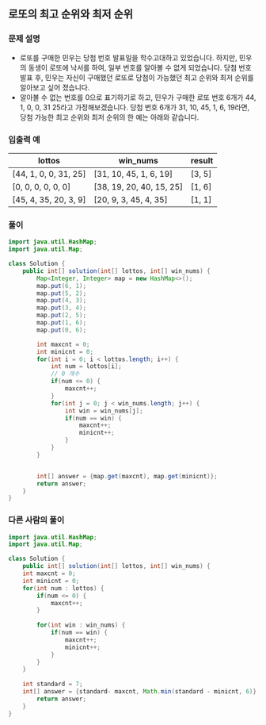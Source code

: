## 로또의 최고 순위와 최저 순위 ##

### 문제 설명 ###
  - 로또를 구매한 민우는 당첨 번호 발표일을 학수고대하고 있었습니다. 하지만, 민우의 동생이 로또에 낙서를 하여, 일부 번호를 알아볼 수 없게 되었습니다. 당첨 번호 발표 후, 민우는 자신이 구매했던 로또로 당첨이 가능했던 최고 순위와 최저 순위를 알아보고 싶어 졌습니다.
  - 알아볼 수 없는 번호를 0으로 표기하기로 하고, 민우가 구매한 로또 번호 6개가 44, 1, 0, 0, 31 25라고 가정해보겠습니다. 당첨 번호 6개가 31, 10, 45, 1, 6, 19라면, 당첨 가능한 최고 순위와 최저 순위의 한 예는 아래와 같습니다.

### 입출력 예 ###
lottos | win_nums | result
---- | ---- | ---- 
[44, 1, 0, 0, 31, 25] | [31, 10, 45, 1, 6, 19] | [3, 5]
[0, 0, 0, 0, 0, 0] | [38, 19, 20, 40, 15, 25] | [1, 6]
[45, 4, 35, 20, 3, 9] | [20, 9, 3, 45, 4, 35] | [1, 1]


### 풀이 ###
````java
import java.util.HashMap;
import java.util.Map;

class Solution {
    public int[] solution(int[] lottos, int[] win_nums) {
        Map<Integer, Integer> map = new HashMap<>();
        map.put(6, 1);
        map.put(5, 2);
        map.put(4, 3);
        map.put(3, 4);
        map.put(2, 5);
        map.put(1, 6);
        map.put(0, 6);

        int maxcnt = 0;
        int minicnt = 0;
        for(int i = 0; i < lottos.length; i++) {
            int num = lottos[i];
            // 0 개수
            if(num <= 0) {
                maxcnt++;
            }
            for(int j = 0; j < win_nums.length; j++) {
                int win = win_nums[j];
                if(num == win) {
                    maxcnt++;
                    minicnt++;
                }
            }
        }


        int[] answer = {map.get(maxcnt), map.get(minicnt)};
        return answer;
    }
}
````


### 다른 사람의 풀이 ###
````java
import java.util.HashMap;
import java.util.Map;

class Solution {
    public int[] solution(int[] lottos, int[] win_nums) {	
	int maxcnt = 0;
	int minicnt = 0;
	for(int num : lottos) {
		if(num <= 0) {
			maxcnt++;
		}
			
		for(int win : win_nums) {
			if(num == win) {
				maxcnt++;
				minicnt++;
			}
		}
	}
		
	int standard = 7;
	int[] answer = {standard- maxcnt, Math.min(standard - minicnt, 6)};
        return answer;
    }
}
````

